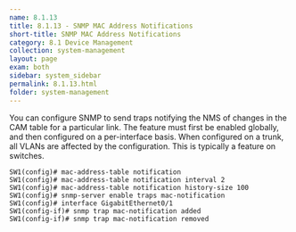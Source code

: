 ```yaml
---
name: 8.1.13
title: 8.1.13 - SNMP MAC Address Notifications
short-title: SNMP MAC Address Notifications
category: 8.1 Device Management
collection: system-management
layout: page
exam: both
sidebar: system_sidebar
permalink: 8.1.13.html
folder: system-management
---
```

You can configure SNMP to send traps notifying the NMS of changes in the CAM table for a particular link. The feature must first be enabled globally, and then configured on a per-interface basis. When configured on a trunk, all VLANs are affected by the configuration. This is typically a feature on switches.
```
SW1(config)# mac-address-table notification
SW1(config)# mac-address-table notification interval 2
SW1(config)# mac-address-table notification history-size 100
SW1(config)# snmp-server enable traps mac-notification
SW1(config)# interface GigabitEthernet0/1
SW1(config-if)# snmp trap mac-notification added
SW1(config-if)# snmp trap mac-notification removed
```
